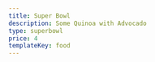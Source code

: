 ```yaml
---
title: Super Bowl
description: Some Quinoa with Advocado
type: superbowl
price: 4
templateKey: food
---
```


